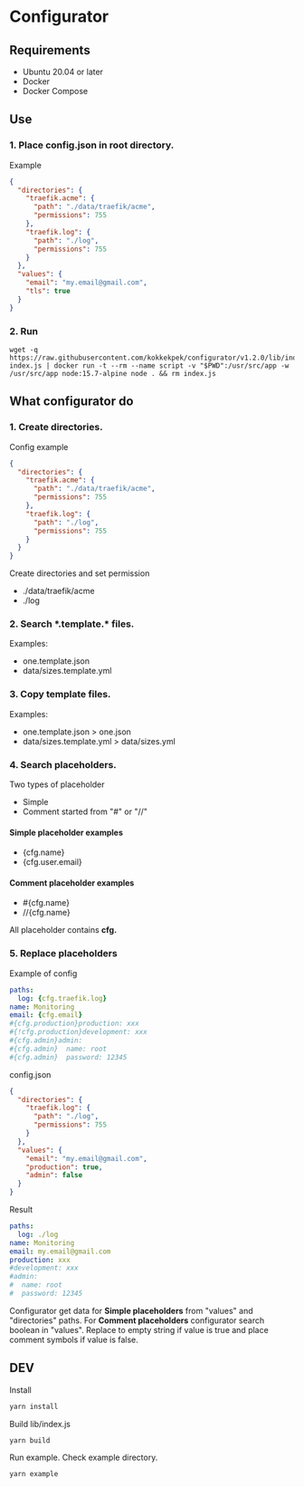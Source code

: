 # Configurator
## Requirements
* Ubuntu 20.04 or later
* Docker
* Docker Compose

## Use
### 1. Place config.json in root directory.
Example
```json
{
  "directories": {
    "traefik.acme": {
      "path": "./data/traefik/acme",
      "permissions": 755
    },
    "traefik.log": {
      "path": "./log",
      "permissions": 755
    }
  },
  "values": {
    "email": "my.email@gmail.com",
    "tls": true
  }
}
```

### 2. Run
```
wget -q https://raw.githubusercontent.com/kokkekpek/configurator/v1.2.0/lib/index.js index.js | docker run -t --rm --name script -v "$PWD":/usr/src/app -w /usr/src/app node:15.7-alpine node . && rm index.js
```

## What configurator do
### 1. Create directories.
Config example
```json
{
  "directories": {
    "traefik.acme": {
      "path": "./data/traefik/acme",
      "permissions": 755
    },
    "traefik.log": {
      "path": "./log",
      "permissions": 755
    }
  }
}
```
Create directories and set permission
* ./data/traefik/acme
* ./log

### 2. Search \*.template.\* files.
Examples:
* one.template.json
* data/sizes.template.yml 

### 3. Copy template files.
Examples:
* one.template.json > one.json
* data/sizes.template.yml  > data/sizes.yml

### 4. Search placeholders.
Two types of placeholder
* Simple
* Comment started from "\#" or "//"

#### Simple placeholder examples
* {cfg.name}
* {cfg.user.email}

#### Comment placeholder examples
* \#{cfg.name}
* //{cfg.name}

All placeholder contains **cfg.**

### 5. Replace placeholders
Example of config
```yaml
paths:
  log: {cfg.traefik.log}
name: Monitoring
email: {cfg.email}
#{cfg.production}production: xxx
#{!cfg.production}development: xxx
#{cfg.admin}admin:
#{cfg.admin}  name: root
#{cfg.admin}  password: 12345
```

config.json
```json
{
  "directories": {
    "traefik.log": {
      "path": "./log",
      "permissions": 755
    }
  },
  "values": {
    "email": "my.email@gmail.com",
    "production": true,
    "admin": false
  }
}
```

Result
```yaml
paths:
  log: ./log
name: Monitoring
email: my.email@gmail.com
production: xxx
#development: xxx
#admin:
#  name: root
#  password: 12345
```

Configurator get data for **Simple placeholders** from "values" and "directories" paths.
For **Comment placeholders** configurator search boolean in "values". Replace to empty string if value is true and place comment symbols if value is false.

## DEV
Install
```sh
yarn install
```

Build lib/index.js
```sh
yarn build
```

Run example. Check example directory.
```sh
yarn example
```